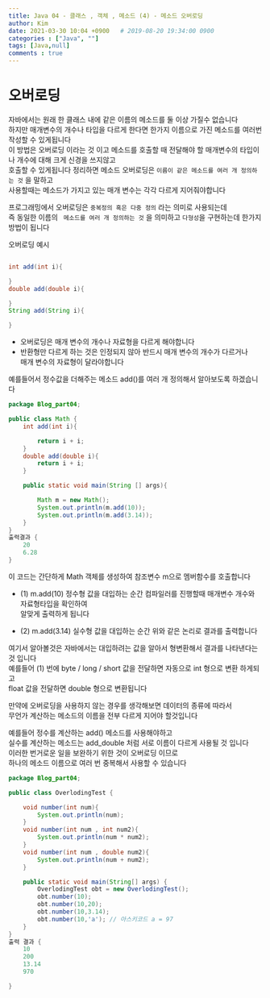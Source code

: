 ```yaml
---
title: Java 04 - 클래스 , 객체 , 메소드 (4) - 메소드 오버로딩
author: Kim
date: 2021-03-30 10:04 +0900   # 2019-08-20 19:34:00 0900
categories : ["Java", ""]
tags: [Java,null]
comments : true
---
```


# 오버로딩

자바에서는 원래 한 클래스 내에 같은 이름의 메소드를 둘 이상 가질수 없습니다<br>
하지만 매개변수의 개수나 타입을 다르게 한다면 한가지 이름으로 가진 메소드를 여러번 작성할 수 있게됩니다<br>
이 방법은 오버로딩 이라는 것 이고 메소드를 호출할 때 전달해야 할 매개변수의 타입이나 개수에 대해 크게 신경을 쓰지않고<br>
호출할 수 있게됩니다 정리하면 메소드 오버로딩은 ``` 이름이 같은 메소드를 여러 개 정의하는 것 ``` 을 말하고<br>
사용할때는 메소드가 가지고 있는 매개 변수는 각각 다르게 지어줘야합니다<br>

프로그래밍에서 오버로딩은 ```중복정의 혹은 다중 정의``` 라는 의미로 사용되는데<br>
즉 동일한 이름의 ``` 메소드를 여러 개 정의하는 것``` 을 의미하고 ```다형성```을 구현하는데 한가지 방법이 됩니다<br>

오버로딩 예시<br>

```java

int add(int i){

}
double add(double i){

}
String add(String i){

}
```
* 오버로딩은 매개 변수의 개수나 자료형을 다르게 해야합니다<br>
* 반환형만 다르게 하는 것은 인정되지 않아 반드시 매개 변수의 개수가 다르거나<br>
  매개 변수의 자료형이 달라야합니다<br>


예를들어서 정수값을 더해주는 메소드 add()를 여러 개 정의해서 알아보도록 하겠습니다<br>

```java
package Blog_part04;

public class Math {
    int add(int i){

        return i + i;
    }
    double add(double i){
        return i + i;
    }

    public static void main(String [] args){

        Math m = new Math();
        System.out.println(m.add(10));
        System.out.println(m.add(3.14));
    }
}
출력결과 {
    20
    6.28
}
```

이 코드는 간단하게 Math 객체를 생성하여 참조변수 m으로 멤버함수를 호출합니다<br>
* (1) m.add(10) 정수형 값을 대입하는 순간 컴파일러를 진행할때 매개변수 개수와 자료형타입을 확인하여<br>
      알맞게 출력하게 됩니다<br>

* (2) m.add(3.14) 실수형 값을 대입하는 순간 위와 같은 논리로 결과를 출력합니다<br>

여기서 알아볼것은 자바에서는 대입하려는 값을 알아서 형변환해서 결과를 나타낸다는 것 입니다<br>
예를들어 (1) 번에 byte / long / short 값을 전달하면 자동으로 int 형으로 변환 하게되고<br>
float 값을 전달하면 double 형으로 변환됩니다<br>

만약에 오버로딩을 사용하지 않는 경우를 생각해보면 데이터의 종류에 따라서<br>
무언가 계산하는 메소드의 이름을 전부 다르게 지어야 할것입니다<br>

예를들어 정수를 계산하는 add() 메소드를 사용해야하고<br>
실수를 계산하는 메소드는 add_double 처럼 서로 이름이 다르게 사용될 것 입니다<br>
이러한 번거로운 일을 보완하기 위한 것이 오버로딩 이므로<br>
하나의 메소드 이름으로 여러 번 중복해서 사용할 수 있습니다<br>

```java
package Blog_part04;

public class OverlodingTest {

    void number(int num){
        System.out.println(num);
    }
    void number(int num , int num2){
        System.out.println(num * num2);
    }
    void number(int num , double num2){
        System.out.println(num + num2);
    }

    public static void main(String[] args) {
        OverlodingTest obt = new OverlodingTest();
        obt.number(10);
        obt.number(10,20);
        obt.number(10,3.14);
        obt.number(10,'a'); // 아스키코드 a = 97
    }
}
출력 결과 {
    10
    200
    13.14
    970

}
```


